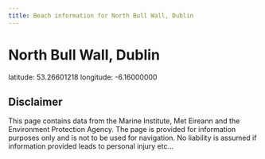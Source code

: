 ```yaml
---
title: Beach information for North Bull Wall, Dublin
---
```

# North Bull Wall, Dublin 

<div class="location-info">latitude: 53.26601218 longitude: -6.16000000</div>
<div class="met-eireann-warnings"></div>
<div></div>

## Disclaimer

This page contains data from the Marine Institute, 
Met Eireann and the Environment Protection Agency. The page is provided for
information purposes only and is not to be used for navigation. No liability 
is assumed if information provided leads to personal injury etc...